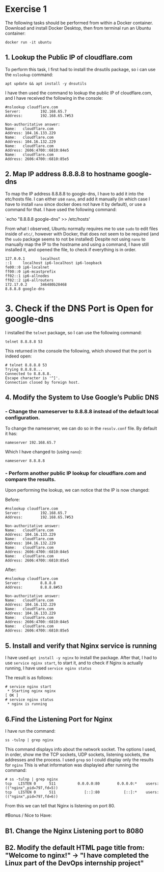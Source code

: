 # Exercise 1

The following tasks should be performed from within a Docker container. 
Download and install Docker Desktop, then from terminal run an Ubuntu container: 

`docker run -it ubuntu`

## 1. Lookup the Public IP of cloudflare.com

To perform this task, I first had to install the dnsutils package, so i can use the `nslookup` command:

`apt update && apt install -y dnsutils`

I have then used the command to lookup the public IP of cloudflare.com, and I have received the following in the console:

```
#nslookup cloudflare.com
Server:         192.168.65.7
Address:        192.168.65.7#53

Non-authoritative answer:
Name:   cloudflare.com
Address: 104.16.133.229
Name:   cloudflare.com
Address: 104.16.132.229
Name:   cloudflare.com
Address: 2606:4700::6810:84e5
Name:   cloudflare.com
Address: 2606:4700::6810:85e5
```


## 2. Map IP address 8.8.8.8 to hostname google-dns 

To map the IP address 8.8.8.8 to google-dns, I have to add it into the etc/hosts file.
I can either use `nano`, and add it manually (in which case I have to install `nano` since docker does not have it by default), or use a command for that.
I have used the following command:

`echo "8.8.8.8 google-dns" >> /etc/hosts'

From what I observed, Ubuntu normally requires me to use `sudo` to edit files inside of `etc/`, however with Docker, that does not seem to be required (and the `sudo` package seems to not be installed)
Despite not using `nano` to manually map the IP to the hostname and using a command, I have still installed it, and opened the file, to check if everything is in order.

```                                                           
127.0.0.1       localhost
::1     localhost ip6-localhost ip6-loopback
fe00::0 ip6-localnet
ff00::0 ip6-mcastprefix
ff02::1 ip6-allnodes
ff02::2 ip6-allrouters
172.17.0.2      346480b28468
8.8.8.8 google-dns
```

# 3. Check if the DNS Port is Open for google-dns

I installed the `telnet` package, so I can use the following command:

`telnet 8.8.8.8 53`

This returned in the console the following, which showed that the port is indeed open:

```
# telnet 8.8.8.8 53
Trying 8.8.8.8...
Connected to 8.8.8.8.
Escape character is '^]'.
Connection closed by foreign host.
```
 
## 4. Modify the System to Use Google’s Public DNS 
### - Change the nameserver to 8.8.8.8 instead of the default local configuration. 

To change the nameserver, we can do so in the `resolv.conf` file. By default it has:

`nameserver 192.168.65.7`

Which I have changed to (using `nano`):

`nameserver 8.8.8.8`

###	- Perform another public IP lookup for cloudflare.com and compare the results. 

Upon performing the lookup, we can notice that the IP is now changed:

Before:
```
#nslookup cloudflare.com
Server:         192.168.65.7
Address:        192.168.65.7#53

Non-authoritative answer:
Name:   cloudflare.com
Address: 104.16.133.229
Name:   cloudflare.com
Address: 104.16.132.229
Name:   cloudflare.com
Address: 2606:4700::6810:84e5
Name:   cloudflare.com
Address: 2606:4700::6810:85e5
```

After:
```
#nslookup cloudflare.com
Server:         8.8.8.8
Address:        8.8.8.8#53

Non-authoritative answer:
Name:   cloudflare.com
Address: 104.16.132.229
Name:   cloudflare.com
Address: 104.16.133.229
Name:   cloudflare.com
Address: 2606:4700::6810:84e5
Name:   cloudflare.com
Address: 2606:4700::6810:85e5
```

## 5. Install and verify that Nginx service is running 

I have used `apt install -y nginx` to install the package.
After that, I had to use `service nginx start`, to start it, and to check if Nginx is actually running, I have used `service nginx status`

The result is as follows:
```
# service nginx start
 * Starting nginx nginx                                                                                                     [ OK ] 
# service nginx status
 * nginx is running
```

## 6.Find the Listening Port for Nginx

I have run the command:

`ss -tulnp | grep nginx`

This command displays info about the network socket. The options I used, in order, show me the TCP sockets, UDP sockets, listening sockets, the addresses and the process. I used `grep` so I could display only the results for `nginx`
This is what information was displayied after running the command:
```
# ss -tulnp | grep nginx
tcp   LISTEN 0      511          0.0.0.0:80        0.0.0.0:*    users:(("nginx",pid=797,fd=5))
tcp   LISTEN 0      511             [::]:80           [::]:*    users:(("nginx",pid=797,fd=6))
```

From this we can tell that Nginx is listening on port 80.

#Bonus / Nice to Have: 
## B1. Change the Nginx Listening port to 8080 

## B2. Modify the default HTML page title from: "Welcome to nginx!" → "I have completed the Linux part of the DevOps internship project"



